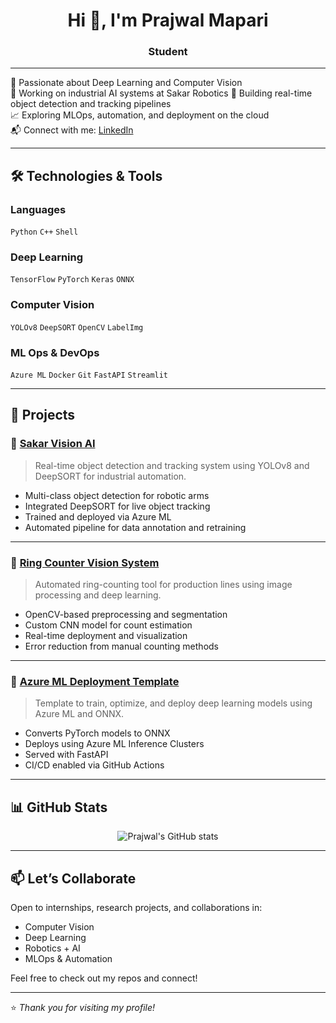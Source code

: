 <h1 align="center">Hi 👋, I'm Prajwal Mapari</h1>
<h3 align="center">Student</h3>

---

🎯 Passionate about Deep Learning and Computer Vision  
🤖 Working on industrial AI systems at Sakar Robotics
🚀 Building real-time object detection and tracking pipelines  
📈 Exploring MLOps, automation, and deployment on the cloud  
📬 Connect with me: [LinkedIn](https://linkedin.com/in/prajwalmapari)

---

## 🛠️ Technologies & Tools

### Languages  
`Python` `C++` `Shell`  

### Deep Learning  
`TensorFlow` `PyTorch` `Keras` `ONNX`  

### Computer Vision  
`YOLOv8` `DeepSORT` `OpenCV` `LabelImg`  

### ML Ops & DevOps  
`Azure ML` `Docker` `Git` `FastAPI` `Streamlit`  

---

## 🚀 Projects

### 🔹 [Sakar Vision AI](https://github.com/MapariPrajwal/sakar-vision-ai)
> Real-time object detection and tracking system using YOLOv8 and DeepSORT for industrial automation.

- Multi-class object detection for robotic arms
- Integrated DeepSORT for live object tracking
- Trained and deployed via Azure ML
- Automated pipeline for data annotation and retraining

---

### 🔹 [Ring Counter Vision System](https://github.com/MapariPrajwal/ring-counter-ai)
> Automated ring-counting tool for production lines using image processing and deep learning.

- OpenCV-based preprocessing and segmentation
- Custom CNN model for count estimation
- Real-time deployment and visualization
- Error reduction from manual counting methods

---

### 🔹 [Azure ML Deployment Template](https://github.com/MapariPrajwal/azure-ml-deploy)
> Template to train, optimize, and deploy deep learning models using Azure ML and ONNX.

- Converts PyTorch models to ONNX
- Deploys using Azure ML Inference Clusters
- Served with FastAPI
- CI/CD enabled via GitHub Actions

---

## 📊 GitHub Stats

<p align="center">
  <img src="https://github-readme-stats.vercel.app/api?username=MapariPrajwal&show_icons=true&theme=radical" alt="Prajwal's GitHub stats" />
</p>

---

## 📫 Let’s Collaborate

Open to internships, research projects, and collaborations in:

- Computer Vision  
- Deep Learning  
- Robotics + AI  
- MLOps & Automation  

Feel free to check out my repos and connect!

---

⭐️ *Thank you for visiting my profile!*

